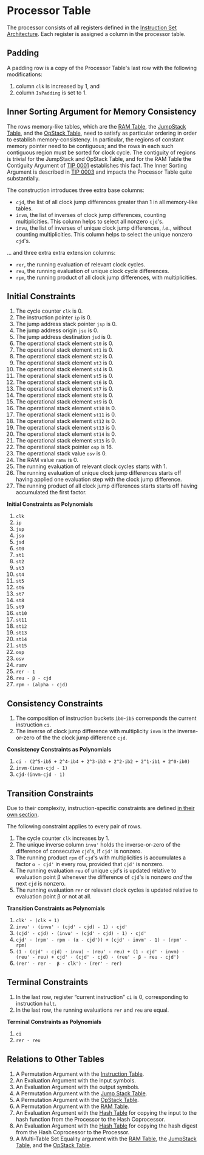 # Processor Table

The processor consists of all registers defined in the [Instruction Set Architecture](isa.md).
Each register is assigned a column in the processor table.

## Padding

A padding row is a copy of the Processor Table's last row with the following modifications:
1. column `clk` is increased by 1, and
1. column `IsPadding` is set to 1.

## Inner Sorting Argument for Memory Consistency

The rows memory-like tables, which are the [RAM Table](random-access-memory-table.md), the [JumpStack Table](jump-stack-table.md), and the [OpStack Table](operational-stack-table.md), need to satisfy as particular ordering in order to establish memory-consistency. In particular, the regions of constant memory pointer need to be contiguous; and the rows in each such contiguous region must be sorted for clock cycle. The contiguity of regions is trivial for the JumpStack and OpStack Table, and for the RAM Table the Contiguity Argument of [TIP 0001](https://github.com/TritonVM/triton-vm/blob/master/tips/tip-0001/tip-0001.md) establishes this fact. The Inner Sorting Argument is described in [TIP 0003](https://github.com/TritonVM/triton-vm/blob/master/tips/tip-0003/tip-0003.md) and impacts the Processor Table quite substantially.

The construction introduces three extra base columns:

 - `cjd`, the list of all clock jump differences greater than 1 in all memory-like tables.
 - `invm`, the list of inverses of clock jump differences, counting multiplicities. This column helps to select all nonzero `cjd`'s.
 - `invu`, the list of inverses of unique clock jump differences, *i.e.*, without counting multiplicities. This column helps to select the unique nonzero `cjd`'s.

... and three extra extra extension columns:

 - `rer`, the running evaluation of relevant clock cycles.
 - `reu`, the running evaluation of unique clock cycle differences.
 - `rpm`, the running product of all clock jump differences, with multiplicities.

## Initial Constraints

1. The cycle counter `clk` is 0.
1. The instruction pointer `ip` is 0.
1. The jump address stack pointer `jsp` is 0.
1. The jump address origin `jso` is 0.
1. The jump address destination `jsd` is 0.
1. The operational stack element `st0` is 0.
1. The operational stack element `st1` is 0.
1. The operational stack element `st2` is 0.
1. The operational stack element `st3` is 0.
1. The operational stack element `st4` is 0.
1. The operational stack element `st5` is 0.
1. The operational stack element `st6` is 0.
1. The operational stack element `st7` is 0.
1. The operational stack element `st8` is 0.
1. The operational stack element `st9` is 0.
1. The operational stack element `st10` is 0.
1. The operational stack element `st11` is 0.
1. The operational stack element `st12` is 0.
1. The operational stack element `st13` is 0.
1. The operational stack element `st14` is 0.
1. The operational stack element `st15` is 0.
1. The operational stack pointer `osp` is 16.
1. The operational stack value `osv` is 0.
1. The RAM value `ramv` is 0.
1. The running evaluation of relevant clock cycles starts with 1.
1. The running evaluation of unique clock jump differences starts off having applied one evaluation step with the clock jump difference.
1. The running product of all clock jump differences starts starts off having accumulated the first factor.

**Initial Constraints as Polynomials**

1. `clk`
1. `ip`
1. `jsp`
1. `jso`
1. `jsd`
1. `st0`
1. `st1`
1. `st2`
1. `st3`
1. `st4`
1. `st5`
1. `st6`
1. `st7`
1. `st8`
1. `st9`
1. `st10`
1. `st11`
1. `st12`
1. `st13`
1. `st14`
1. `st15`
1. `osp`
1. `osv`
1. `ramv`
1. `rer - 1`
1. `reu - β - cjd`
1. `rpm - (alpha - cjd)`

## Consistency Constraints

1. The composition of instruction buckets `ib0`-`ib5` corresponds the current instruction `ci`.
1. The inverse of clock jump difference with multiplicity `invm` is the inverse-or-zero of the the clock jump difference `cjd`.

**Consistency Constraints as Polynomials**

1. `ci - (2^5·ib5 + 2^4·ib4 + 2^3·ib3 + 2^2·ib2 + 2^1·ib1 + 2^0·ib0)`
1. `invm·(invm·cjd - 1)`
1. `cjd·(invm·cjd - 1)`

## Transition Constraints

Due to their complexity, instruction-specific constraints are defined [in their own section](processors-instruction-constraints.md).

The following constraint applies to every pair of rows.

1. The cycle counter `clk` increases by 1.
1. The unique inverse column `invu'` holds the inverse-or-zero of the difference of consecutive `cjd`'s, if `cjd'` is nonzero.
1. The running product `rpm` of `cjd`'s with multiplicities is accumulates a factor `α - cjd'` in every row, provided that `cjd'` is nonzero.
1. The running evaluation `reu` of unique `cjd`'s is updated relative to evaluation point β whenever the difference of `cjd`'s is nonzero *and* the next `cjd` is nonzero.
1. The running evaluation `rer` or relevant clock cycles is updated relative to evaluation point β or not at all.

**Transition Constraints as Polynomials**

1. `clk' - (clk + 1)`
1. `invu' · (invu' · (cjd' - cjd) - 1) · cjd'`
1. `(cjd' - cjd) · (invu' · (cjd' - cjd) - 1) · cjd'`
1. `cjd' · (rpm' - rpm · (α - cjd')) + (cjd' · invm' - 1) · (rpm' - rpm)`
1. `(1 - (cjd' - cjd) · invu) · (reu' - reu) + (1 - cjd' · invm) · (reu' - reu) + cjd' · (cjd' - cjd) · (reu' - β · reu - cjd')`
1. `(rer' - rer ·  β - clk') · (rer' - rer)`

## Terminal Constraints

1. In the last row, register “current instruction” `ci` is 0, corresponding to instruction `halt`.
1. In the last row, the running evaluations `rer` and `reu` are equal.

**Terminal Constraints as Polynomials**

1. `ci`
1. `rer - reu`

## Relations to Other Tables

1. A Permutation Argument with the [Instruction Table](instruction-table.md).
1. An Evaluation Argument with the input symbols.
1. An Evaluation Argument with the output symbols.
1. A Permutation Argument with the [Jump Stack Table](jump-stack-table.md).
1. A Permutation Argument with the [OpStack Table](operational-stack-table.md).
1. A Permutation Argument with the [RAM Table](random-access-memory-table.md).
1. An Evaluation Argument with the [Hash Table](hash-table.md) for copying the input to the hash function from the Processor to the Hash Coprocessor.
1. An Evaluation Argument with the [Hash Table](hash-table.md) for copying the hash digest from the Hash Coprocessor to the Processor.
1. A Multi-Table Set Equality argument with the [RAM Table](random-access-memory-table.md), the [JumpStack Table](jump-stack-table.md), and the [OpStack Table](operational-stack-table.md).